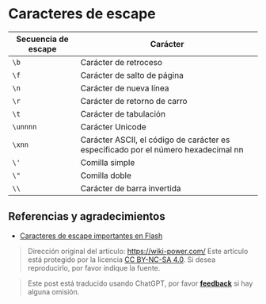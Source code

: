 # Caracteres de escape

| Secuencia de escape | Carácter                                   |
| ------------------ | ------------------------------------------ |
| `\b`               | Carácter de retroceso                      |
| `\f`               | Carácter de salto de página                |
| `\n`               | Carácter de nueva línea                     |
| `\r`               | Carácter de retorno de carro                |
| `\t`               | Carácter de tabulación                      |
| `\unnnn`           | Carácter Unicode                            |
| `\xnn`             | Carácter ASCII, el código de carácter es especificado por el número hexadecimal nn |
| `\'`               | Comilla simple                              |
| `\"`               | Comilla doble                               |
| `\\`               | Carácter de barra invertida                 |

## Referencias y agradecimientos

- [Caracteres de escape importantes en Flash](https://www.dianziwang.net/thread-41585-1-1.html)

> Dirección original del artículo: <https://wiki-power.com/>
> Este artículo está protegido por la licencia [CC BY-NC-SA 4.0](https://creativecommons.org/licenses/by/4.0/deed.zh). Si desea reproducirlo, por favor indique la fuente.

> Este post está traducido usando ChatGPT, por favor [**feedback**](https://github.com/linyuxuanlin/Wiki_MkDocs/issues/new) si hay alguna omisión.